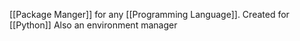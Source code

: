 [[Package Manger]] for any [[Programming Language]]. Created for [[Python]]
Also an environment manager
